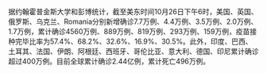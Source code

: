 据约翰霍普金斯大学和彭博统计，截至美东时间10月26日下午6时，美国、英国、俄罗斯、乌克兰、Romania分别新增确诊7.7万例、4.4万例、3.5万例、2.0万例、1.7万例，累计确诊4560万例、889万例、819万例、293万例、159万例，疫苗接种完毕比率为57.4%、68.2%、32.6%、16.9%、30.5%。此外，印度、巴西、土耳其、法国、伊朗、阿根廷、西班牙、哥伦比亚、意大利、德国、印尼累计确诊超过400万例。目前全球累计确诊2.44亿例，累计死亡496万例。